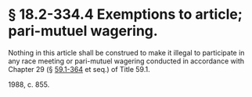 # § 18.2-334.4 Exemptions to article; pari-mutuel wagering.

<p>Nothing in this article shall be construed to make it illegal to participate in any race meeting or pari-mutuel wagering conducted in accordance with Chapter 29 (§ <a href='http://law.lis.virginia.gov/vacode/59.1-364/'>59.1-364</a> et seq.) of Title 59.1.</p><p>1988, c. 855.</p>